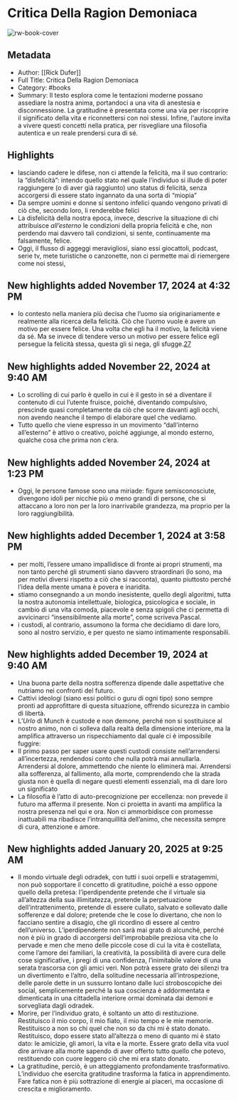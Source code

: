 # Critica Della Ragion Demoniaca

![rw-book-cover](https://readwise-assets.s3.amazonaws.com/media/reader/parsed_document_assets/233159861/kurqbr1v1eQEShDz7472LCikJMGvKQbcpPJtovxoo-A-cove_qu67MqC.jpg)

## Metadata
- Author: [[Rick Dufer]]
- Full Title: Critica Della Ragion Demoniaca
- Category: #books
- Summary: Il testo esplora come le tentazioni moderne possano assediare la nostra anima, portandoci a una vita di anestesia e disconnessione. La gratitudine è presentata come una via per riscoprire il significato della vita e riconnettersi con noi stessi. Infine, l'autore invita a vivere questi concetti nella pratica, per risvegliare una filosofia autentica e un reale prendersi cura di sé.

## Highlights
- lasciando cadere le difese, non ci attende la felicità, ma il suo contrario: la “disfelicità”: intendo quello stato nel quale l’individuo si illude di poter raggiungere (o di aver già raggiunto) uno status di felicità, senza accorgersi di essere stato ingannato da una sorta di “miopia”
- Da sempre uomini e donne si sentono infelici quando vengono privati di ciò che, secondo loro, li renderebbe felici
- La disfelicità della nostra epoca, invece, descrive la situazione di chi attribuisce *all’esterno* le condizioni della propria felicità e che, non perdendo mai davvero tali condizioni, si sente, continuamente ma falsamente, felice.
- Oggi, il flusso di aggeggi meravigliosi, siano essi giocattoli, podcast, serie tv, mete turistiche o canzonette, non ci permette mai di riemergere come noi stessi,
## New highlights added November 17, 2024 at 4:32 PM
- Io contesto nella maniera più decisa che l’uomo sia originariamente e realmente alla ricerca della felicità. Ciò che l’uomo vuole è avere un motivo per essere felice. Una volta che egli ha il motivo, la felicità viene da sé. Ma se invece di tendere verso un motivo per essere felice egli persegue la felicità stessa, questa gli si nega, gli sfugge.[27](private://read/01jbn8hr7qtnxdjyedepshvmaz/#ch_fn27)
## New highlights added November 22, 2024 at 9:40 AM
- Lo scrolling di cui parlo è quello in cui è il gesto in sé a diventare il contenuto di cui l’utente fruisce, poiché, diventando compulsivo, prescinde quasi completamente da ciò che scorre davanti agli occhi, non avendo neanche il tempo di elaborare quel che vediamo.
- Tutto quello che viene espresso in un movimento “dall’interno all’esterno” è attivo o creativo, poiché aggiunge, al mondo esterno, qualche cosa che prima non c’era.
## New highlights added November 24, 2024 at 1:23 PM
- Oggi, le persone famose sono una miriade: figure semisconosciute, divengono idoli per nicchie più o meno grandi di persone, che si attaccano a loro non per la loro inarrivabile grandezza, ma proprio per la loro raggiungibilità.
## New highlights added December 1, 2024 at 3:58 PM
- per molti, l’essere umano impallidisce di fronte ai propri strumenti, ma non tanto perché gli strumenti siano davvero straordinari (lo sono, ma per motivi diversi rispetto a ciò che si racconta), quanto piuttosto perché l’idea della mente umana è povera e inaridita.
- stiamo consegnando a un mondo inesistente, quello degli algoritmi, tutta la nostra autonomia intellettuale, biologica, psicologica e sociale, in cambio di una vita comoda, piacevole e senza spigoli che ci permetta di avvicinarci “insensibilmente alla morte”, come scriveva Pascal.
- i custodi, al contrario, assumono la forma che decidiamo di dare loro, sono al nostro servizio, e per questo ne siamo intimamente responsabili.
## New highlights added December 19, 2024 at 9:40 AM
- Una buona parte della nostra sofferenza dipende dalle aspettative che nutriamo nei confronti del futuro.
- Cattivi ideologi (siano essi politici o guru di ogni tipo) sono sempre pronti ad approfittare di questa situazione, offrendo sicurezza in cambio di libertà.
- L’*Urlo* di Munch è custode e non demone, perché non si sostituisce al nostro animo, non ci solleva dalla realtà della dimensione interiore, ma la amplifica attraverso un rispecchiamento dal quale ci è impossibile fuggire:
- Il primo passo per saper usare questi custodi consiste nell’arrendersi all’incertezza, rendendosi conto che nulla potrà mai annullarla. Arrendersi al dolore, ammettendo che niente lo eliminerà mai. Arrendersi alla sofferenza, al fallimento, alla morte, comprendendo che la strada giusta non è quella di negare questi elementi essenziali, ma di dare loro un significato
- La filosofia è l’atto di auto-precognizione per eccellenza: non prevede il futuro ma afferma il presente. Non ci proietta in avanti ma amplifica la nostra presenza nel qui e ora. Non ci ammorbidisce con promesse inattuabili ma ribadisce l’intranquillità dell’animo, che necessita sempre di cura, attenzione e amore.

## New highlights added January 20, 2025 at 9:25 AM
- Il mondo virtuale degli odradek, con tutti i suoi orpelli e stratagemmi, non può sopportare il concetto di gratitudine, poiché a esso oppone quello della pretesa: l’iperdipendente pretende che il virtuale sia all’altezza della sua illimitatezza, pretende la perpetuazione dell’intrattenimento, pretende di essere cullato, salvato e sollevato dalle sofferenze e dal dolore; pretende che le cose lo divertano, che non lo facciano sentire a disagio, che gli ricordino di essere al centro dell’universo. L’iperdipendente non sarà mai grato di alcunché, perché non è più in grado di accorgersi dell’improbabile preziosa vita che lo pervade e men che meno delle piccole cose di cui la vita è costellata, come l’amore dei familiari, la creatività, la possibilità di avere cura delle cose significative, i pregi di una confidenza, l’inimitabile valore di una serata trascorsa con gli amici veri. Non potrà essere grato dei silenzi tra un divertimento e l’altro, della solitudine necessaria all’introspezione, delle parole dette in un sussurro lontano dalle luci stroboscopiche dei social, semplicemente perché la sua coscienza è addormentata e dimenticata in una cittadella interiore ormai dominata dai demoni e sorvegliata dagli odradek.
- Morire, per l’individuo grato, è soltanto un atto di restituzione. Restituisco il mio corpo, il mio fiato, il mio tempo e le mie memorie. Restituisco a non so chi quel che non so da chi mi è stato donato. Restituisco, dopo essere stato all’altezza o meno di quanto mi è stato dato: le amicizie, gli amori, la vita e la morte. Essere grato della vita vuol dire arrivare alla morte sapendo di aver offerto tutto quello che potevo, restituendo con cuore leggero ciò che mi era stato donato.
- La gratitudine, perciò, è un atteggiamento profondamente trasformativo.
  L’individuo che esercita gratitudine trasforma la fatica in apprendimento. Fare fatica non è più sottrazione di energie ai piaceri, ma occasione di crescita e miglioramento.
